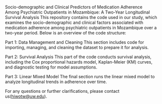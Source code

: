 Socio-demographic and Clinical Predictors of Medication Adherence Among Psychiatric Outpatients in Mozambique: A Two-Year Longitudinal Survival Analysis
This repository contains the code used in our study, which examines the socio-demographic and clinical factors associated with medication adherence among psychiatric outpatients in Mozambique over a two-year period. Below is an overview of the code structure:

Part 1: Data Management and Cleaning
This section includes code for importing, managing, and cleaning the dataset to prepare it for analysis.

Part 2: Survival Analysis
This part of the code conducts survival analysis, including the Cox proportional hazards model, Kaplan-Meier (KM) curves, and diagnostic testing for model assumptions.

Part 3: Linear Mixed Model
The final section runs the linear mixed model to analyze longitudinal trends in adherence over time.

For any questions or further clarifications, please contact us(hiwotw@uw.edu).
